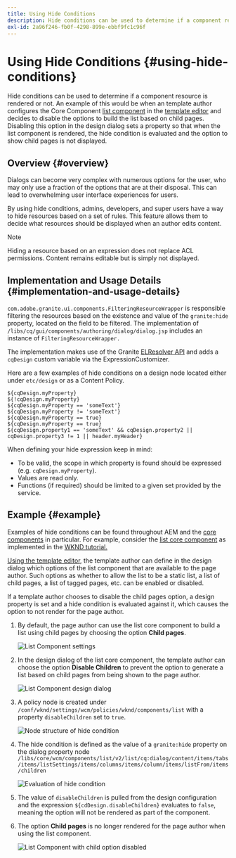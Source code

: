 ```yaml
---
title: Using Hide Conditions
description: Hide conditions can be used to determine if a component resource is rendered or not.
exl-id: 2a96f246-fb0f-4298-899e-ebbf9fc1c96f
---
```

# Using Hide Conditions {#using-hide-conditions}

Hide conditions can be used to determine if a component resource is rendered or not. An example of this would be when an template author configures the Core Component [list component](https://docs.adobe.com/content/help/en/experience-manager-core-components/using/components/list.html) in the [template editor](/help/sites-cloud/authoring/features/templates.md) and decides to disable the options to build the list based on child pages. Disabling this option in the design dialog sets a property so that when the list component is rendered, the hide condition is evaluated and the option to show child pages is not displayed.

## Overview {#overview}

Dialogs can become very complex with numerous options for the user, who may only use a fraction of the options that are at their disposal. This can lead to overwhelming user interface experiences for users.

By using hide conditions, admins, developers, and super users have a way to hide resources based on a set of rules. This feature allows them to decide what resources should be displayed when an author edits content.

>[!NOTE]
>
>Hiding a resource based on an expression does not replace ACL permissions. Content remains editable but is simply not displayed.

## Implementation and Usage Details {#implementation-and-usage-details}

`com.adobe.granite.ui.components.FilteringResourceWrapper` is responsible filtering the resources based on the existence and value of the `granite:hide` property, located on the field to be filtered. The implementation of `/libs/cq/gui/components/authoring/dialog/dialog.jsp` includes an instance of `FilteringResourceWrapper.`

The implementation makes use of the Granite [ELResolver API](https://helpx.adobe.com/experience-manager/6-5/sites/developing/using/reference-materials/granite-ui/api/jcr_root/libs/granite/ui/docs/server/el.html) and adds a `cqDesign` custom variable via the ExpressionCustomizer.

Here are a few examples of hide conditions on a design node located either under `etc/design` or as a Content Policy.

```
${cqDesign.myProperty}
${!cqDesign.myProperty}
${cqDesign.myProperty == 'someText'}
${cqDesign.myProperty != 'someText'}
${cqDesign.myProperty == true}
${cqDesign.myProperty == true}
${cqDesign.property1 == 'someText' && cqDesign.property2 || cqDesign.property3 != 1 || header.myHeader}
```

When defining your hide expression keep in mind:

* To be valid, the scope in which property is found should be expressed (e.g. `cqDesign.myProperty`).
* Values are read only.
* Functions (if required) should be limited to a given set provided by the service.

## Example {#example}

Examples of hide conditions can be found throughout AEM and the [core components](https://docs.adobe.com/content/help/en/experience-manager-core-components/using/introduction.html) in particular. For example, consider the [list core component](https://docs.adobe.com/content/help/en/experience-manager-core-components/using/components/list.html) as implemented in the [WKND tutorial.](/help/implementing/developing/introduction/develop-wknd-tutorial.md)

[Using the template editor](/help/sites-cloud/authoring/features/templates.md), the template author can define in the design dialog which options of the list component that are available to the page author. Such options as whether to allow the list to be a static list, a list of child pages, a list of tagged pages, etc. can be enabled or disabled.

If a template author chooses to disable the child pages option, a design property is set and a hide condition is evaluated against it, which causes the option to not render for the page author.

1. By default, the page author can use the list core component to build a list using child pages by choosing the option **Child pages**.

   ![List Component settings](assets/hide-conditions-list-settings.png)

1. In the design dialog of the list core component, the template author can choose the option **Disable Children** to prevent the option to generate a list based on child pages from being shown to the page author.

   ![List Component design dialog](assets/hide-conditions-list-design.png)

1. A policy node is created under `/conf/wknd/settings/wcm/policies/wknd/components/list` with a property `disableChildren` set to `true`.

   ![Node structure of hide condition](assets/hide-conditions-node-structure.png)

1. The hide condition is defined as the value of a `granite:hide` property on the dialog property node `/libs/core/wcm/components/list/v2/list/cq:dialog/content/items/tabs/items/listSettings/items/columns/items/column/items/listFrom/items/children`

   ![Evaluation of hide condition](assets/hide-conditions-evaluation.png)

1. The value of `disableChildren` is pulled from the design configuration and the expression `${cdDesign.disableChildren}` evaluates to `false`, meaning the option will not be rendered as part of the component.

1. The option **Child pages** is no longer rendered for the page author when using the list component.

   ![List Component with child option disabled](assets/hide-conditions-child-disabled.png)
